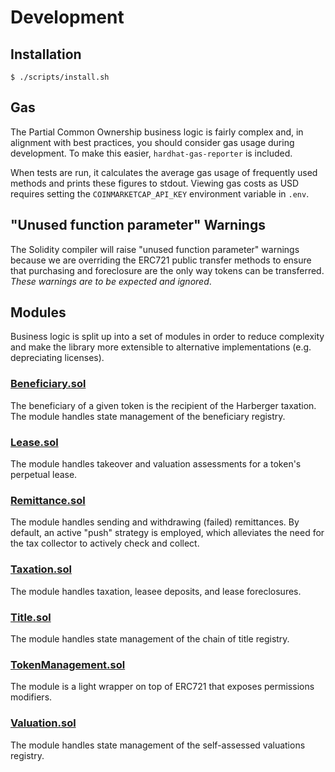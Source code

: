 # Development

## Installation

```console
$ ./scripts/install.sh
```

## Gas

The Partial Common Ownership business logic is fairly complex and, in alignment with best practices, you should consider gas usage during development. To make this easier, `hardhat-gas-reporter` is included.

When tests are run, it calculates the average gas usage of frequently used methods and prints these figures to stdout. Viewing gas costs as USD requires setting the `COINMARKETCAP_API_KEY` environment variable in `.env`.

## "Unused function parameter" Warnings

The Solidity compiler will raise "unused function parameter" warnings because we are overriding the ERC721 public transfer methods to ensure that purchasing and foreclosure are the only way tokens can be transferred. _These warnings are to be expected and ignored_.

## Modules

Business logic is split up into a set of modules in order to reduce complexity and make the library more extensible to alternative implementations (e.g. depreciating licenses).

### [Beneficiary.sol](../contracts/token/modules/Beneficiary.sol)

The beneficiary of a given token is the recipient of the Harberger taxation. The module handles state management of the beneficiary registry.

### [Lease.sol](../contracts/token/modules/Lease.sol)

The module handles takeover and valuation assessments for a token's perpetual lease.

### [Remittance.sol](../contracts/token/modules/Remittance.sol)

The module handles sending and withdrawing (failed) remittances. By default, an active "push" strategy is employed, which alleviates the need for the tax collector to actively
check and collect.

### [Taxation.sol](../contracts/token/modules/Taxation.sol)

The module handles taxation, leasee deposits, and lease foreclosures.

### [Title.sol](../contracts/token/modules/Title.sol)

The module handles state management of the chain of title registry.

### [TokenManagement.sol](../contracts/token/modules/TokenManagement.sol)

The module is a light wrapper on top of ERC721 that exposes permissions modifiers.

### [Valuation.sol](../contracts/token/modules/Valuation.sol)

The module handles state management of the self-assessed valuations registry.
